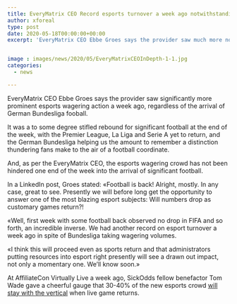 ```yaml
---
title: EveryMatrix CEO Record esports turnover a week ago notwithstanding Bundesliga return
author: xforeal 
type: post
date: 2020-05-18T00:00:00+00:00
excerpt: 'EveryMatrix CEO Ebbe Groes says the provider saw much more noteworthy esports wagering movement a week ago, in spite of the arrival of German Bundesliga fooball '


image : images/news/2020/05/EveryMatrixCEOInDepth-1-1.jpg
categories:
  - news

---
```

EveryMatrix CEO Ebbe Groes says the provider saw significantly more prominent esports wagering action a week ago, regardless of the arrival of German Bundesliga fooball. 

It was a to some degree stifled rebound for significant football at the end of the week, with the Premier League, La Liga and Serie A yet to return, and the German Bundesliga helping us the amount to remember a distinction thundering fans make to the air of a football coordinate. 

And, as per the EveryMatrix CEO, the esports wagering crowd has not been hindered one end of the week into the arrival of significant football. 

In a LinkedIn post, Groes stated: &#171;Football is back! Alright, mostly. In any case, great to see. Presently we will before long get the opportunity to answer one of the most blazing esport subjects: Will numbers drop as customary games return?! 

&#171;Well, first week with some football back observed no drop in FIFA and so forth, an incredible inverse. We had another record on esport turnover a week ago in spite of Bundesliga taking wagering volumes. 

&#171;I think this will proceed even as sports return and that administrators putting resources into esport right presently will see a drawn out impact, not only a momentary one. We&#8217;ll know soon.&#187; 

At AffiliateCon Virtually Live a week ago, SickOdds fellow benefactor Tom Wade gave a cheerful gauge that 30-40&percnt; of the new esports crowd [will stay with the vertical][1] when live game returns.

 [1]: #